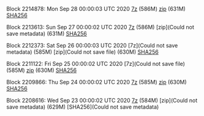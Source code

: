 Block 2214878: Mon Sep 28 00:00:03 UTC 2020 [7z]() (586M) [zip]() (631M) [SHA256](https://transfer.sh/Q9K87/sha256.txt)

Block 2213613: Sun Sep 27 00:00:02 UTC 2020 [7z]() (586M) [zip](Could not save metadata) (631M) [SHA256]()

Block 2212373: Sat Sep 26 00:00:03 UTC 2020 [7z](Could not save metadata) (585M) [zip](Could not save file) (630M) [SHA256]()

Block 2211122: Fri Sep 25 00:00:02 UTC 2020 [7z](Could not save file) (585M) [zip]() (630M) [SHA256]()

Block 2209866: Thu Sep 24 00:00:02 UTC 2020 [7z]() (585M) [zip]() (630M) [SHA256]()

Block 2208616: Wed Sep 23 00:00:02 UTC 2020 [7z]() (584M) [zip](Could not save metadata) (629M) [SHA256](Could not save metadata)

